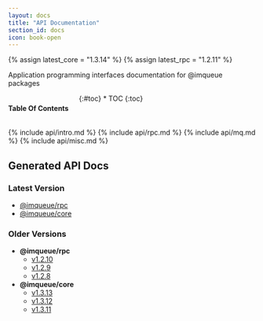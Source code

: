 ```yaml
---
layout: docs
title: "API Documentation"
section_id: docs
icon: book-open
---
```


{% assign latest_core = "1.3.14" %}
{% assign latest_rpc = "1.2.11" %}

<div class="special-title centered-text">
    <p markdown="1">
        Application programming interfaces documentation for @imqueue packages
    </p>
    <p class="shortline"></p>
    <div class="spacing"></div>
    <div class="spacing"></div>
</div>

<div class="medium-4 columns right panel radius toc" markdown="1">
<h4>Table Of Contents</h4>
{:#toc}
* TOC
{:toc}
</div>

{% include api/intro.md %}
{% include api/rpc.md %}
{% include api/mq.md %}
{% include api/misc.md %}

## Generated API Docs

### Latest Version

- <a href="/api/rpc/{{ latest_rpc }}/" target="_blank">@imqueue/rpc</a>
- <a href="/api/core/{{ latest_core }}/" target="_blank">@imqueue/core</a>

### Older Versions

- **@imqueue/rpc**
  * <a href="/api/rpc/1.2.10/" target="_blank">v1.2.10</a>
  * <a href="/api/rpc/1.2.9/" target="_blank">v1.2.9</a>
  * <a href="/api/rpc/1.2.8/" target="_blank">v1.2.8</a>
- **@imqueue/core**
  * <a href="/api/core/1.3.13/" target="_blank">v1.3.13</a>
  * <a href="/api/core/1.3.12/" target="_blank">v1.3.12</a>
  * <a href="/api/core/1.3.11/" target="_blank">v1.3.11</a>
